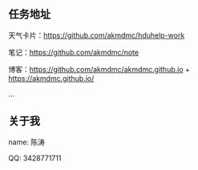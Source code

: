 ## 任务地址

天气卡片：https://github.com/akmdmc/hduhelp-work

笔记：https://github.com/akmdmc/note

博客：https://github.com/akmdmc/akmdmc.github.io + https://akmdmc.github.io/

...



## 关于我

name: 陈涛

QQ: 3428771711